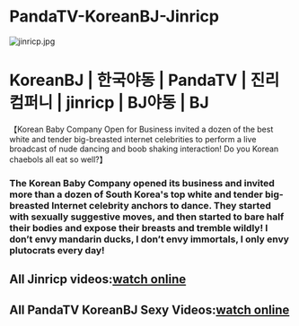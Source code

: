# PandaTV-KoreanBJ-Jinricp
![jinricp.jpg](https://wsrv.nl/?url=https://img.jjj.gay/file/0caaa89ce22c8efd02871.jpg)
# KoreanBJ | 한국야동 | PandaTV | 진리컴퍼니 | jinricp | BJ야동 | BJ

【Korean Baby Company Open for Business invited a dozen of the best white and tender big-breasted internet celebrities to perform a live broadcast of nude dancing and boob shaking interaction! Do you Korean chaebols all eat so well?】  
### The Korean Baby Company opened its business and invited more than a dozen of South Korea's top white and tender big-breasted Internet celebrity anchors to dance. They started with sexually suggestive moves, and then started to bare half their bodies and expose their breasts and tremble wildly! I don’t envy mandarin ducks, I don’t envy immortals, I only envy plutocrats every day!

## All Jinricp videos:[watch online](https://www.winkav.com/actor/jinricp.html)  

## All PandaTV KoreanBJ Sexy Videos:[watch online](https://www.winkav.com/category/pandatv.html)
